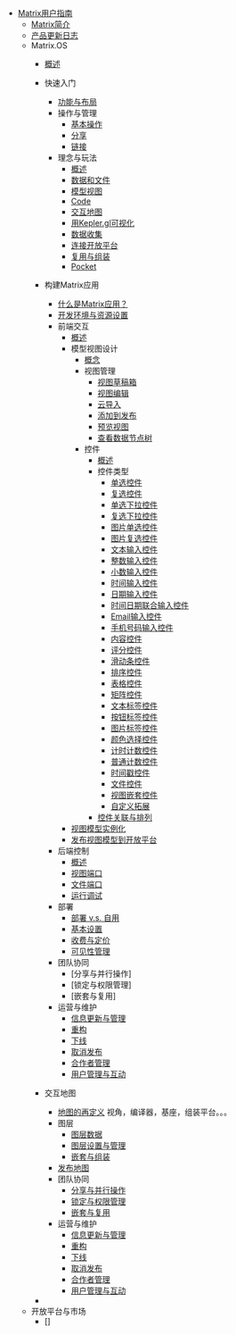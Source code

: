 - [Matrix用户指南](zh-cn/userguide/README.md)
  - [Matrix简介](zh-cn/userguide/matrixintro.md)
  - [产品更新日志](zh-cn/userguide/updatelog.md)
  - Matrix.OS
    - [概述](zh-cn/userguide/os/README.md)
    - 快速入门
      - [功能与布局](zh-cn/userguide/os/layout.md)
      - 操作与管理
        - [基本操作](zh-cn/userguide/os/filebasic.md)
        - [分享](zh-cn/userguide/os/filebasic.md)
        - [链接](zh-cn/userguide/os/filebasic.md)
      - 理念与玩法
        - [概述](zh-cn/userguide/os/filebasic.md)
        - [数据和文件](zh-cn/userguide/os/filebasic.md)
        - [模型视图](zh-cn/userguide/os/filebasic.md)
        - [Code](zh-cn/userguide/os/filebasic.md)
        - [交互地图](zh-cn/userguide/os/filebasic.md)
        - [用Kepler.gl可视化](zh-cn/userguide/os/filebasic.md)
        - [数据收集](zh-cn/userguide/os/filebasic.md)
        - [连接开放平台](zh-cn/userguide/os/filebasic.md)
        - [复用与组装](zh-cn/userguide/os/filebasic.md)
        - [Pocket](zh-cn/userguide/os/filebasic.md)
    - 构建Matrix应用
      - [什么是Matrix应用？](zh-cn/userguide/os/filebasic.md)
      - [开发环境与资源设置](zh-cn/userguide/os/filebasic.md)
      - 前端交互
        - [概述](zh-cn/userguide/os/filebasic.md)
        - 模型视图设计
          - [概念](zh-cn/userguide/modelview/README.md)
          - 视图管理
            - [视图草稿箱](zh-cn/userguide/modelview/control.md)
            - [视图编辑](zh-cn/userguide/modelview/control.md)
            - [云导入](zh-cn/userguide/modelview/control.md)
            - [添加到发布](zh-cn/userguide/modelview/control.md)
            - [预览视图](zh-cn/userguide/modelview/control.md)
            - [查看数据节点树](zh-cn/userguide/modelview/control.md)
          - 控件
            - [概述](zh-cn/userguide/modelview/control.md)
            - 控件类型
              - [单选控件](zh-cn/userguide/modelview/singlechoice.md)
              - [复选控件](zh-cn/userguide/modelview/multiplechoice.md)
              - [单选下拉控件](zh-cn/userguide/modelview/singledrop.md)
              - [复选下拉控件](zh-cn/userguide/modelview/multipledrop.md)
              - [图片单选控件](zh-cn/userguide/modelview/singlepicchoice.md)
              - [图片复选控件](zh-cn/userguide/modelview/multiplepicchoice.md)
              - [文本输入控件](zh-cn/userguide/modelview/textbox.md)
              - [整数输入控件](zh-cn/userguide/modelview/integer.md)
              - [小数输入控件](zh-cn/userguide/modelview/float.md)
              - [时间输入控件](zh-cn/userguide/modelview/time.md)
              - [日期输入控件](zh-cn/userguide/modelview/date.md)
              - [时间日期联合输入控件](zh-cn/userguide/modelview/datetime.md)
              - [Email输入控件](zh-cn/userguide/modelview/emailbox.md)
              - [手机号码输入控件](zh-cn/userguide/modelview/phone.md)
              - [内容控件](zh-cn/userguide/modelview/contents.md)
              - [评分控件](zh-cn/userguide/modelview/rating.md)
              - [滑动条控件](zh-cn/userguide/modelview/slider.md)
              - [排序控件](zh-cn/userguide/modelview/ranking.md)
              - [表格控件](zh-cn/userguide/modelview/tables.md)
              - [矩阵控件](zh-cn/userguide/modelview/matrices.md)
              - [文本标签控件](zh-cn/userguide/modelview/texttag.md)
              - [按钮标签控件](zh-cn/userguide/modelview/buttontag.md)
              - [图片标签控件](zh-cn/userguide/modelview/pictag.md)
              - [颜色选择控件](zh-cn/userguide/modelview/colorpick.md)
              - [计时计数控件](zh-cn/userguide/modelview/timingcount.md)
              - [普通计数控件](zh-cn/userguide/modelview/normalcount.md)
              - [时间戳控件](zh-cn/userguide/modelview/timestamp.md)
              - [文件控件](zh-cn/userguide/modelview/filebox.md)
              - [视图嵌套控件](zh-cn/userguide/modelview/nest.md)
              - [自定义拓展](zh-cn/userguide/modelview/customize.md)
            - [控件关联与排列](zh-cn/userguide/code/README.md)
        - [视图模型实例化](zh-cn/userguide/code/README.md)
        - [发布视图模型到开放平台](zh-cn/userguide/modelview/control.md)
      - 后端控制
        - [概述](zh-cn/userguide/code/README.md)
        - [视图端口](zh-cn/userguide/code/devguide.md)
        - [文件端口](zh-cn/userguide/code/devguide.md)
        - [运行调试](zh-cn/userguide/code/devguide.md)
      - 部署
        - [部署 v.s. 自用](zh-cn/userguide/code/devguide.md)
        - [基本设置](zh-cn/userguide/code/devguide.md)
        - [收费与定价](zh-cn/userguide/code/devguide.md)
        - [可见性管理](zh-cn/userguide/code/devguide.md)
      - 团队协同
        - [分享与并行操作]
        - [锁定与权限管理]
        - [嵌套与复用]
      - 运营与维护
        - [信息更新与管理](zh-cn/userguide/code/devguide.md)
        - [重构](zh-cn/userguide/code/devguide.md)
        - [下线](zh-cn/userguide/code/devguide.md)
        - [取消发布](zh-cn/userguide/code/devguide.md)
        - [合作者管理](zh-cn/userguide/code/devguide.md)
        - [用户管理与互动](zh-cn/userguide/code/devguide.md)
    - 交互地图
      - [地图的再定义](zh-cn/userguide/map/README.md) 视角，编译器，基座，组装平台。。。
      - 图层
        - [图层数据](zh-cn/userguide/map/README.md)
        - [图层设置与管理](zh-cn/userguide/map/README.md)
        - [嵌套与组装](zh-cn/userguide/map/README.md)
      - [发布地图](zh-cn/userguide/map/README.md)
      - 团队协同
        - [分享与并行操作](zh-cn/userguide/map/README.md)
        - [锁定与权限管理](zh-cn/userguide/map/README.md)
        - [嵌套与复用](zh-cn/userguide/map/README.md)
      - 运营与维护
        - [信息更新与管理](zh-cn/userguide/code/devguide.md)
        - [重构](zh-cn/userguide/code/devguide.md)
        - [下线](zh-cn/userguide/code/devguide.md)
        - [取消发布](zh-cn/userguide/code/devguide.md)
        - [合作者管理](zh-cn/userguide/code/devguide.md)
        - [用户管理与互动](zh-cn/userguide/code/devguide.md)
      
      

    - 
  - 开放平台与市场
    - []



    

